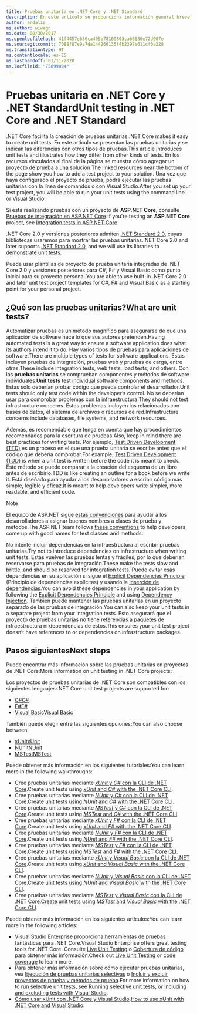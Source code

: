 ```yaml
---
title: Pruebas unitaria en .NET Core y .NET Standard
description: En este artículo se proporciona información general breve de las pruebas unitarias para los proyectos de .NET Core y .NET Standard.
author: ardalis
ms.author: wiwagn
ms.date: 08/30/2017
ms.openlocfilehash: 41f4457e636ca495b78109803ca66680e72d007e
ms.sourcegitcommit: 7088f87e9a7da144266135f4b2397e611cf0a228
ms.translationtype: HT
ms.contentlocale: es-ES
ms.lasthandoff: 01/11/2020
ms.locfileid: "75899894"
---
```

# <a name="unit-testing-in-net-core-and-net-standard"></a><span data-ttu-id="e7074-103">Pruebas unitaria en .NET Core y .NET Standard</span><span class="sxs-lookup"><span data-stu-id="e7074-103">Unit testing in .NET Core and .NET Standard</span></span>

<span data-ttu-id="e7074-104">.NET Core facilita la creación de pruebas unitarias.</span><span class="sxs-lookup"><span data-stu-id="e7074-104">.NET Core makes it easy to create unit tests.</span></span> <span data-ttu-id="e7074-105">En este artículo se presentan las pruebas unitarias y se indican las diferencias con otros tipos de pruebas.</span><span class="sxs-lookup"><span data-stu-id="e7074-105">This article introduces unit tests and illustrates how they differ from other kinds of tests.</span></span> <span data-ttu-id="e7074-106">En los recursos vinculados al final de la página se muestra cómo agregar un proyecto de prueba a una solución.</span><span class="sxs-lookup"><span data-stu-id="e7074-106">The linked resources near the bottom of the page show you how to add a test project to your solution.</span></span> <span data-ttu-id="e7074-107">Una vez que haya configurado el proyecto de prueba, podrá ejecutar las pruebas unitarias con la línea de comandos o con Visual Studio.</span><span class="sxs-lookup"><span data-stu-id="e7074-107">After you set up your test project, you will be able to run your unit tests using the command line or Visual Studio.</span></span>

<span data-ttu-id="e7074-108">Si está realizando pruebas con un proyecto de **ASP.NET Core**, consulte [Pruebas de integración en ASP.NET Core](/aspnet/core/test/integration-tests#test-app-prerequisites).</span><span class="sxs-lookup"><span data-stu-id="e7074-108">If you're testing an **ASP.NET Core** project, see [Integration tests in ASP.NET Core](/aspnet/core/test/integration-tests#test-app-prerequisites).</span></span>

<span data-ttu-id="e7074-109">.NET Core 2.0 y versiones posteriores admiten [.NET Standard 2.0](../../standard/net-standard.md), cuyas bibliotecas usaremos para mostrar las pruebas unitarias.</span><span class="sxs-lookup"><span data-stu-id="e7074-109">.NET Core 2.0 and later supports [.NET Standard 2.0](../../standard/net-standard.md), and we will use its libraries to demonstrate unit tests.</span></span>

<span data-ttu-id="e7074-110">Puede usar plantillas de proyecto de prueba unitaria integradas de .NET Core 2.0 y versiones posteriores para C#, F# y Visual Basic como punto inicial para su proyecto personal.</span><span class="sxs-lookup"><span data-stu-id="e7074-110">You are able to use built-in .NET Core 2.0 and later unit test project templates for C#, F# and Visual Basic as a starting point for your personal project.</span></span>

## <a name="what-are-unit-tests"></a><span data-ttu-id="e7074-111">¿Qué son las pruebas unitarias?</span><span class="sxs-lookup"><span data-stu-id="e7074-111">What are unit tests?</span></span>

<span data-ttu-id="e7074-112">Automatizar pruebas es un método magnífico para asegurarse de que una aplicación de software hace lo que sus autores pretenden.</span><span class="sxs-lookup"><span data-stu-id="e7074-112">Having automated tests is a great way to ensure a software application does what its authors intend it to do.</span></span> <span data-ttu-id="e7074-113">Hay varios tipos de pruebas para aplicaciones de software.</span><span class="sxs-lookup"><span data-stu-id="e7074-113">There are multiple types of tests for software applications.</span></span> <span data-ttu-id="e7074-114">Estas incluyen pruebas de integración, pruebas web y pruebas de carga, entre otras.</span><span class="sxs-lookup"><span data-stu-id="e7074-114">These include integration tests, web tests, load tests, and others.</span></span> <span data-ttu-id="e7074-115">Con las **pruebas unitarias** se comprueban componentes y métodos de software individuales.</span><span class="sxs-lookup"><span data-stu-id="e7074-115">**Unit tests** test individual software components and methods.</span></span> <span data-ttu-id="e7074-116">Estas solo deberían probar código que pueda controlar el desarrollador.</span><span class="sxs-lookup"><span data-stu-id="e7074-116">Unit tests should only test code within the developer’s control.</span></span> <span data-ttu-id="e7074-117">No se deberían usar para comprobar problemas con la infraestructura.</span><span class="sxs-lookup"><span data-stu-id="e7074-117">They should not test infrastructure concerns.</span></span> <span data-ttu-id="e7074-118">Estos problemas incluyen los relacionados con bases de datos, el sistema de archivos o recursos de red.</span><span class="sxs-lookup"><span data-stu-id="e7074-118">Infrastructure concerns include databases, file systems, and network resources.</span></span> 

<span data-ttu-id="e7074-119">Además, es recomendable que tenga en cuenta que hay procedimientos recomendados para la escritura de pruebas.</span><span class="sxs-lookup"><span data-stu-id="e7074-119">Also, keep in mind there are best practices for writing tests.</span></span> <span data-ttu-id="e7074-120">Por ejemplo, [Test Driven Development (TTD)](https://deviq.com/test-driven-development/) es un proceso en el que una prueba unitaria se escribe antes que el código que debería comprobar.</span><span class="sxs-lookup"><span data-stu-id="e7074-120">For example, [Test Driven Development (TDD)](https://deviq.com/test-driven-development/) is when a unit test is written before the code it is meant to check.</span></span> <span data-ttu-id="e7074-121">Este método se puede comparar a la creación del esquema de un libro antes de escribirlo.</span><span class="sxs-lookup"><span data-stu-id="e7074-121">TDD is like creating an outline for a book before we write it.</span></span> <span data-ttu-id="e7074-122">Está diseñado para ayudar a los desarrolladores a escribir código más simple, legible y eficaz.</span><span class="sxs-lookup"><span data-stu-id="e7074-122">It is meant to help developers write simpler, more readable, and efficient code.</span></span> 

> [!NOTE]
> <span data-ttu-id="e7074-123">El equipo de ASP.NET sigue [estas convenciones](https://github.com/dotnet/aspnetcore/wiki/Engineering-guidelines#unit-tests-and-functional-tests) para ayudar a los desarrolladores a asignar buenos nombres a clases de prueba y métodos.</span><span class="sxs-lookup"><span data-stu-id="e7074-123">The ASP.NET team follows [these conventions](https://github.com/dotnet/aspnetcore/wiki/Engineering-guidelines#unit-tests-and-functional-tests) to help developers come up with good names for test classes and methods.</span></span>

<span data-ttu-id="e7074-124">No intente incluir dependencias en la infraestructura al escribir pruebas unitarias.</span><span class="sxs-lookup"><span data-stu-id="e7074-124">Try not to introduce dependencies on infrastructure when writing unit tests.</span></span> <span data-ttu-id="e7074-125">Estas vuelven las pruebas lentas y frágiles, por lo que deberían reservarse para pruebas de integración.</span><span class="sxs-lookup"><span data-stu-id="e7074-125">These make the tests slow and brittle, and should be reserved for integration tests.</span></span> <span data-ttu-id="e7074-126">Puede evitar esas dependencias en su aplicación si sigue el [Explicit Dependencies Principle](https://deviq.com/explicit-dependencies-principle/) (Principio de dependencias explícitas) y usando la [Inserción de dependencias](/aspnet/core/fundamentals/dependency-injection).</span><span class="sxs-lookup"><span data-stu-id="e7074-126">You can avoid these dependencies in your application by following the [Explicit Dependencies Principle](https://deviq.com/explicit-dependencies-principle/) and using [Dependency Injection](/aspnet/core/fundamentals/dependency-injection).</span></span> <span data-ttu-id="e7074-127">También puede mantener las pruebas unitarias en un proyecto separado de las pruebas de integración.</span><span class="sxs-lookup"><span data-stu-id="e7074-127">You can also keep your unit tests in a separate project from your integration tests.</span></span> <span data-ttu-id="e7074-128">Esto asegurará que el proyecto de pruebas unitarias no tiene referencias a paquetes de infraestructura ni dependencias de estos.</span><span class="sxs-lookup"><span data-stu-id="e7074-128">This ensures your unit test project doesn’t have references to or dependencies on infrastructure packages.</span></span>

## <a name="next-steps"></a><span data-ttu-id="e7074-129">Pasos siguientes</span><span class="sxs-lookup"><span data-stu-id="e7074-129">Next steps</span></span>

<span data-ttu-id="e7074-130">Puede encontrar más información sobre las pruebas unitarias en proyectos de .NET Core:</span><span class="sxs-lookup"><span data-stu-id="e7074-130">More information on unit testing in .NET Core projects:</span></span>

<span data-ttu-id="e7074-131">Los proyectos de pruebas unitarias de .NET Core son compatibles con los siguientes lenguajes:</span><span class="sxs-lookup"><span data-stu-id="e7074-131">.NET Core unit test projects are supported for:</span></span>

- [<span data-ttu-id="e7074-132">C#</span><span class="sxs-lookup"><span data-stu-id="e7074-132">C#</span></span>](../../csharp/index.yml)
- [<span data-ttu-id="e7074-133">F#</span><span class="sxs-lookup"><span data-stu-id="e7074-133">F#</span></span>](../../fsharp/index.yml)
- [<span data-ttu-id="e7074-134">Visual Basic</span><span class="sxs-lookup"><span data-stu-id="e7074-134">Visual Basic</span></span>](../../visual-basic/index.yml) 

<span data-ttu-id="e7074-135">También puede elegir entre las siguientes opciones:</span><span class="sxs-lookup"><span data-stu-id="e7074-135">You can also choose between:</span></span>

- [<span data-ttu-id="e7074-136">xUnit</span><span class="sxs-lookup"><span data-stu-id="e7074-136">xUnit</span></span>](https://xunit.github.io) 
- [<span data-ttu-id="e7074-137">NUnit</span><span class="sxs-lookup"><span data-stu-id="e7074-137">NUnit</span></span>](https://nunit.org)
- [<span data-ttu-id="e7074-138">MSTest</span><span class="sxs-lookup"><span data-stu-id="e7074-138">MSTest</span></span>](https://github.com/Microsoft/testfx-docs)

<span data-ttu-id="e7074-139">Puede obtener más información en los siguientes tutoriales:</span><span class="sxs-lookup"><span data-stu-id="e7074-139">You can learn more in the following walkthroughs:</span></span>

- <span data-ttu-id="e7074-140">Cree pruebas unitarias mediante [*xUnit* y *C#* con la CLI de .NET Core](unit-testing-with-dotnet-test.md).</span><span class="sxs-lookup"><span data-stu-id="e7074-140">Create unit tests using [*xUnit* and *C#* with the .NET Core CLI](unit-testing-with-dotnet-test.md).</span></span>
- <span data-ttu-id="e7074-141">Cree pruebas unitarias mediante [*NUnit* y *C#* con la CLI de .NET Core](unit-testing-with-nunit.md).</span><span class="sxs-lookup"><span data-stu-id="e7074-141">Create unit tests using [*NUnit* and *C#* with the .NET Core CLI](unit-testing-with-nunit.md).</span></span>
- <span data-ttu-id="e7074-142">Cree pruebas unitarias mediante [*MSTest* y *C#* con la CLI de .NET Core](unit-testing-with-mstest.md).</span><span class="sxs-lookup"><span data-stu-id="e7074-142">Create unit tests using [*MSTest* and *C#* with the .NET Core CLI](unit-testing-with-mstest.md).</span></span>
- <span data-ttu-id="e7074-143">Cree pruebas unitarias mediante [*xUnit* y *F#* con la CLI de .NET Core](unit-testing-fsharp-with-dotnet-test.md).</span><span class="sxs-lookup"><span data-stu-id="e7074-143">Create unit tests using [*xUnit* and *F#* with the .NET Core CLI](unit-testing-fsharp-with-dotnet-test.md).</span></span>
- <span data-ttu-id="e7074-144">Cree pruebas unitarias mediante [*NUnit* y *F#* con la CLI de .NET Core](unit-testing-fsharp-with-nunit.md).</span><span class="sxs-lookup"><span data-stu-id="e7074-144">Create unit tests using [*NUnit* and *F#* with the .NET Core CLI](unit-testing-fsharp-with-nunit.md).</span></span>
- <span data-ttu-id="e7074-145">Cree pruebas unitarias mediante [*MSTest* y *F#* con la CLI de .NET Core](unit-testing-fsharp-with-mstest.md).</span><span class="sxs-lookup"><span data-stu-id="e7074-145">Create unit tests using [*MSTest* and *F#* with the .NET Core CLI](unit-testing-fsharp-with-mstest.md).</span></span>
- <span data-ttu-id="e7074-146">Cree pruebas unitarias mediante [*xUnit* y *Visual Basic* con la CLI de .NET Core](unit-testing-visual-basic-with-dotnet-test.md).</span><span class="sxs-lookup"><span data-stu-id="e7074-146">Create unit tests using [*xUnit* and *Visual Basic* with the .NET Core CLI](unit-testing-visual-basic-with-dotnet-test.md).</span></span>
- <span data-ttu-id="e7074-147">Cree pruebas unitarias mediante [*NUnit* y *Visual Basic* con la CLI de .NET Core](unit-testing-visual-basic-with-nunit.md).</span><span class="sxs-lookup"><span data-stu-id="e7074-147">Create unit tests using [*NUnit* and *Visual Basic* with the .NET Core CLI](unit-testing-visual-basic-with-nunit.md).</span></span>
- <span data-ttu-id="e7074-148">Cree pruebas unitarias mediante [*MSTest* y *Visual Basic* con la CLI de .NET Core](unit-testing-visual-basic-with-mstest.md).</span><span class="sxs-lookup"><span data-stu-id="e7074-148">Create unit tests using [*MSTest* and *Visual Basic* with the .NET Core CLI](unit-testing-visual-basic-with-mstest.md).</span></span>

<span data-ttu-id="e7074-149">Puede obtener más información en los siguientes artículos:</span><span class="sxs-lookup"><span data-stu-id="e7074-149">You can learn more in the following articles:</span></span>

- <span data-ttu-id="e7074-150">Visual Studio Enterprise proporciona herramientas de pruebas fantásticas para .NET Core.</span><span class="sxs-lookup"><span data-stu-id="e7074-150">Visual Studio Enterprise offers great testing tools for .NET Core.</span></span> <span data-ttu-id="e7074-151">Consulte [Live Unit Testing](/visualstudio/test/live-unit-testing) o [Cobertura de código](https://github.com/Microsoft/vstest-docs/blob/master/docs/analyze.md#working-with-code-coverage) para obtener más información.</span><span class="sxs-lookup"><span data-stu-id="e7074-151">Check out [Live Unit Testing](/visualstudio/test/live-unit-testing) or [code coverage](https://github.com/Microsoft/vstest-docs/blob/master/docs/analyze.md#working-with-code-coverage) to learn more.</span></span>
- <span data-ttu-id="e7074-152">Para obtener más información sobre cómo ejecutar pruebas unitarias, vea [Ejecución de pruebas unitarias selectivas](selective-unit-tests.md) o [Incluir y excluir proyectos de prueba y métodos de prueba](/visualstudio/test/live-unit-testing#include-and-exclude-test-projects-and-test-methods).</span><span class="sxs-lookup"><span data-stu-id="e7074-152">For more information on how to run selective unit tests, see [Running selective unit tests](selective-unit-tests.md), or [including and excluding tests with Visual Studio](/visualstudio/test/live-unit-testing#include-and-exclude-test-projects-and-test-methods).</span></span>
- <span data-ttu-id="e7074-153">[Cómo usar xUnit con .NET Core y Visual Studio](https://xunit.github.io/docs/getting-started-dotnet-core.html).</span><span class="sxs-lookup"><span data-stu-id="e7074-153">[How to use xUnit with .NET Core and Visual Studio](https://xunit.github.io/docs/getting-started-dotnet-core.html).</span></span>
